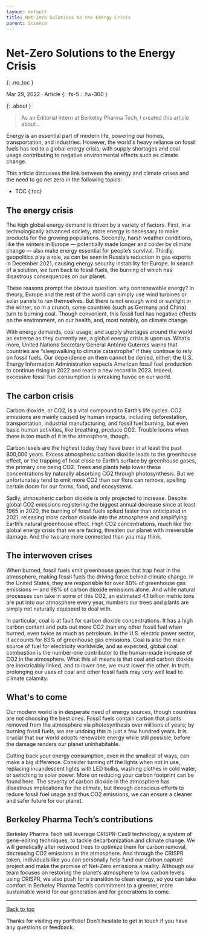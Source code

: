 ```yaml
---
layout: default
title: Net-Zero Solutions to the Energy Crisis
parent: Science
---
```


# Net-Zero Solutions to the Energy Crisis
{: .no_toc }

Mar 29, 2022 ∙ Article
{: .fs-5 : .fw-300 }

{:  .about }
>As an Editorial Intern at Berkeley Pharma Tech, I created this article about...

Energy is an essential part of modern life, powering our homes, transportation, and industries. However, the world's heavy reliance on fossil fuels has led to a global energy crisis, with supply shortages and coal usage contributing to negative environmental effects such as climate change.

This article discusses the link between the energy and climate crises and the need to go net zero in the following topics:

- TOC
{:toc} 

## The energy crisis

The high global energy demand is driven by a variety of factors. First, in a technologically advanced society, more energy is necessary to make products for the growing populations. Secondly, harsh weather conditions, like the winters in Europe — potentially made longer and colder by climate change — also make energy essential for people’s survival. Thirdly, geopolitics play a role, as can be seen in Russia’s reduction in gas exports in December 2021, causing energy security instability for Europe. In search of a solution, we turn back to fossil fuels, the burning of which has disastrous consequences on our planet.

These reasons prompt the obvious question: why nonrenewable energy? In theory, Europe and the rest of the world can simply use wind turbines or solar panels to run themselves. But there is not enough wind or sunlight in the winter, so in a crunch, some countries (such as Germany and China) turn to burning coal. Though convenient, this fossil fuel has negative effects on the environment, on our health, and, most notably, on climate change.

With energy demands, coal usage, and supply shortages around the world as extreme as they currently are, a global energy crisis is upon us. What’s more, United Nations Secretary General António Guterres warns that countries are “sleepwalking to climate catastrophe” if they continue to rely on fossil fuels. Our dependence on them cannot be denied, either; the U.S. Energy Information Administration expects American fossil fuel production to continue rising in 2022 and reach a new record in 2023. Indeed, excessive fossil fuel consumption is wreaking havoc on our world.

## The carbon crisis

Carbon dioxide, or CO2, is a vital compound to Earth’s life cycles. CO2 emissions are mainly caused by human impacts, including deforestation, transportation, industrial manufacturing, and fossil fuel burning, but even basic human activities, like breathing, produce CO2. Trouble looms when there is too much of it in the atmosphere, though.

Carbon levels are the highest today they have been in at least the past 800,000 years. Excess atmospheric carbon dioxide leads to the greenhouse effect, or the trapping of heat close to Earth’s surface by greenhouse gases, the primary one being CO2. Trees and plants help lower these concentrations by naturally absorbing CO2 through photosynthesis. But we unfortunately tend to emit more CO2 than our flora can remove, spelling certain doom for our farms, food, and ecosystems.

Sadly, atmospheric carbon dioxide is only projected to increase. Despite global CO2 emissions registering the biggest annual decrease since at least 1965 in 2020, the burning of fossil fuels spiked faster than anticipated in 2021, releasing more carbon dioxide into the atmosphere and amplifying Earth’s natural greenhouse effect. High CO2 concentrations, much like the global energy crisis that we are facing, threaten our planet with irreversible damage. And the two are more connected than you may think.

## The interwoven crises

When burned, fossil fuels emit greenhouse gases that trap heat in the atmosphere, making fossil fuels the driving force behind climate change. In the United States, they are responsible for over 80% of greenhouse gas emissions — and 98% of carbon dioxide emissions alone. And while natural processes can take in some of this CO2, an estimated 4.1 billion metric tons are put into our atmosphere every year, numbers our trees and plants are simply not naturally equipped to deal with.

In particular, coal is at fault for carbon dioxide concentrations. It has a high carbon content and puts out more CO2 than any other fossil fuel when burned, even twice as much as petroleum. In the U.S. electric power sector, it accounts for 83% of greenhouse gas emissions. Coal is also the main source of fuel for electricity worldwide, and as expected, global coal combustion is the number-one contributor to the human-made increase of CO2 in the atmosphere. What this all means is that coal and carbon dioxide are inextricably linked, and to lower one, we must lower the other. In truth, prolonging our uses of coal and other fossil fuels may very well lead to climate calamity.

## What's to come

Our modern world is in desperate need of energy sources, though countries are not choosing the best ones. Fossil fuels contain carbon that plants removed from the atmosphere via photosynthesis over millions of years; by burning fossil fuels, we are undoing this in just a few hundred years. It is crucial that our world adopts renewable energy while still possible, before the damage renders our planet uninhabitable.

Cutting back your energy consumption, even in the smallest of ways, can make a big difference. Consider turning off the lights when not in use, replacing incandescent lights with LED bulbs, washing clothes in cold water, or switching to solar power. More on reducing your carbon footprint can be found here. The severity of carbon dioxide in the atmosphere has disastrous implications for the climate, but through conscious efforts to reduce fossil fuel usage and thus CO2 emissions, we can ensure a cleaner and safer future for our planet.

## Berkeley Pharma Tech’s contributions

Berkeley Pharma Tech will leverage CRISPR-Cas9 technology, a system of gene-editing techniques, to tackle decarbonization and climate change. We will genetically alter redwood trees to optimize them for carbon removal, decreasing CO2 emissions in the atmosphere. And through the CRISPR token, individuals like you can personally help fund our carbon capture project and make the promise of Net-Zero emissions a reality. Although our team focuses on restoring the planet’s atmosphere to low carbon levels using CRISPR, we also push for a transition to clean energy, so you can take comfort in Berkeley Pharma Tech’s commitment to a greener, more sustainable world for our generation and for generations to come.

---

[Back to top](#top)

Thanks for visiting my portfolio! Don't hesitate to get in touch if you have any questions or feedback.
